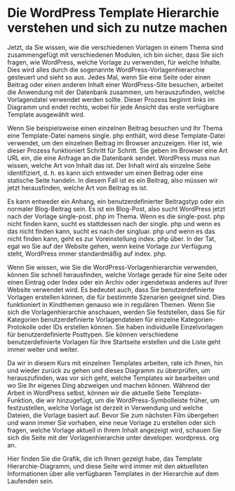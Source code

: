 # Die WordPress Template Hierarchie verstehen und sich zu nutze machen

Jetzt, da Sie wissen, wie die verschiedenen Vorlagen in einem Thema sind zusammengefügt mit verschiedenen Modulen, ich bin sicher, dass Sie sich fragen, wie WordPress, welche Vorlage zu verwenden, für welche Inhalte. Dies wird alles durch die sogenannte WordPress-Vorlagenhierarchie gesteuert und sieht so aus. Jedes Mal, wenn Sie eine Seite oder einen Beitrag oder einen anderen Inhalt einer WordPress-Site besuchen, arbeitet die Anwendung mit der Datenbank zusammen, um herauszufinden, welche Vorlagendatei verwendet werden sollte. Dieser Prozess beginnt links im Diagramm und endet rechts, wobei für jede Ansicht das erste verfügbare Template ausgewählt wird.

Wenn Sie beispielsweise einen einzelnen Beitrag besuchen und Ihr Thema eine Template-Datei namens single. php enthält, wird diese Template-Datei verwendet, um den einzelnen Beitrag im Browser anzuzeigen. Hier ist, wie dieser Prozess funktioniert Schritt für Schritt. Sie geben im Browser eine Art URL ein, die eine Anfrage an die Datenbank sendet. WordPress muss nun wissen, welche Art von Inhalt das ist. Der Inhalt wird als einzelne Seite identifiziert, d. h. es kann sich entweder um einen Beitrag oder eine statische Seite handeln. In diesem Fall ist es ein Beitrag, also müssen wir jetzt herausfinden, welche Art von Beitrag es ist.

Es kann entweder ein Anhang, ein benutzerdefinierter Beitragstyp oder ein normaler Blog-Beitrag sein. Es ist ein Blog-Post, also sucht WordPress jetzt nach der Vorlage single-post. php im Thema. Wenn es die single-post. php nicht finden kann, sucht es stattdessen nach der single. php und wenn es das nicht finden kann, sucht es nach der singluar. php und wenn es das nicht finden kann, geht es zur Voreinstellung index. php über. In der Tat, egal wo Sie auf der Website gehen, wenn keine Vorlage zur Verfügung steht, WordPress immer standardmäßig auf index. php.

Wenn Sie wissen, wie Sie die WordPress-Vorlagenhierarchie verwenden, können Sie schnell herausfinden, welche Vorlage gerade für eine Seite oder einen Eintrag oder Index oder ein Archiv oder irgendetwas anderes auf Ihrer Website verwendet wird. Es bedeutet auch, dass Sie benutzerdefinierte Vorlagen erstellen können, die für bestimmte Szenarien geeignet sind. Dies funktioniert in Kindthemen genauso wie in regulären Themen. Wenn Sie sich die Vorlagenhierarchie anschauen, werden Sie feststellen, dass Sie für Kategorien benutzerdefinierte Vorlagendateien für einzelne Kategorien-Protokolle oder IDs erstellen können. Sie haben individuelle Einzelvorlagen für benutzerdefinierte Posttypen. Sie können verschiedene benutzerdefinierte Vorlagen für Ihre Startseite erstellen und die Liste geht immer weiter und weiter.

Da wir in diesem Kurs mit einzelnen Templates arbeiten, rate ich Ihnen, hin und wieder zurück zu gehen und dieses Diagramm zu überprüfen, um herauszufinden, was vor sich geht, welche Templates wir bearbeiten und wo Sie Ihr eigenes Ding abzweigen und machen können. Während der Arbeit in WordPress selbst, können wir die aktuelle Seite Template-Funktion, die wir hinzugefügt, um die WordPress-Symbolleiste früher, um festzustellen, welche Vorlage ist derzeit in Verwendung und welche Dateien, die Vorlage basiert auf. Bevor Sie zum nächsten Film übergehen und wann immer Sie vorhaben, eine neue Vorlage zu erstellen oder sich fragen, welche Vorlage aktuell in Ihrem Inhalt angezeigt wird, schauen Sie sich die Seite mit der Vorlagenhierarchie unter developer. wordpress. org an.

Hier finden Sie die Grafik, die ich Ihnen gezeigt habe, das Template Hierarchie-Diagramm, und diese Seite wird immer mit den aktuellsten Informationen über alle verfügbaren Templates in der Hierarchie auf dem Laufenden sein.